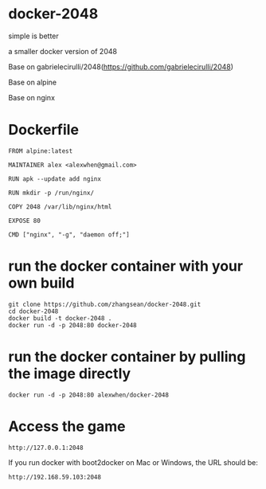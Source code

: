 # docker-2048

simple is better

a smaller docker version of 2048

Base on gabrielecirulli/2048(https://github.com/gabrielecirulli/2048)

Base on alpine

Base on nginx

# Dockerfile

    FROM alpine:latest

    MAINTAINER alex <alexwhen@gmail.com>

    RUN apk --update add nginx
    
    RUN mkdir -p /run/nginx/

    COPY 2048 /var/lib/nginx/html

    EXPOSE 80

    CMD ["nginx", "-g", "daemon off;"]

# run the docker container with your own build

    git clone https://github.com/zhangsean/docker-2048.git
    cd docker-2048
    docker build -t docker-2048 .
    docker run -d -p 2048:80 docker-2048

# run the docker container by pulling the image directly

    docker run -d -p 2048:80 alexwhen/docker-2048

# Access the game

    http://127.0.0.1:2048

If you run docker with boot2docker on Mac or Windows, the URL should be:
 
    http://192.168.59.103:2048
